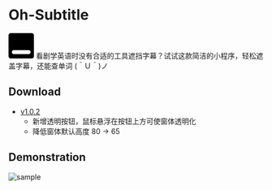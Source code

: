 # Oh-Subtitle
<img src="https://github.com/Surbowl/Oh-Subtitle/blob/master/images/icon.png?raw=true" width="50" />
看剧学英语时没有合适的工具遮挡字幕？试试这款简洁的小程序，轻松遮盖字幕，还能查单词 (＾Ｕ＾)ノ


## Download
- [v1.0.2](https://github.com/Surbowl/Oh-Subtitle/raw/master/publish/Oh-Subtitle_v1.0.2_win_x86.zip) 
  - 新增透明按钮，鼠标悬浮在按钮上方可使窗体透明化
  - 降低窗体默认高度 80 -> 65


## Demonstration
![sample](https://github.com/Surbowl/Oh-Subtitle/blob/master/images/sample.gif?raw=true)
